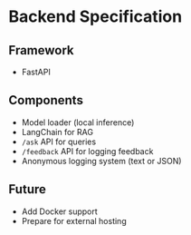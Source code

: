 # Backend Specification

## Framework
- FastAPI

## Components
- Model loader (local inference)
- LangChain for RAG
- `/ask` API for queries
- `/feedback` API for logging feedback
- Anonymous logging system (text or JSON)

## Future
- Add Docker support
- Prepare for external hosting
